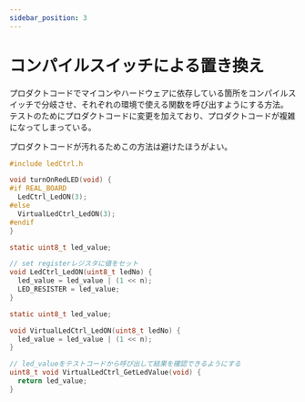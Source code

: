 ```yaml
---
sidebar_position: 3
---
```


# コンパイルスイッチによる置き換え

プロダクトコードでマイコンやハードウェアに依存している箇所をコンパイルスイッチで分岐させ、それぞれの環境で使える関数を呼び出すようにする方法。
テストのためにプロダクトコードに変更を加えており、プロダクトコードが複雑になってしまっている。

プロダクトコードが汚れるためこの方法は避けたほうがよい。

```c title="プロダクトコード led.c"
#include ledCtrl.h

void turnOnRedLED(void) {
#if REAL_BOARD
  LedCtrl_LedON(3);
#else
  VirtualLedCtrl_LedON(3);
#endif
}
```

```c title="プロダクトコード用のledCtrl.c"
static uint8_t led_value;

// set registerレジスタに値をセット
void LedCtrl_LedON(uint8_t ledNo) {
  led_value = led_value | (1 << n);
  LED_RESISTER = led_value;
}
```

```c title="テストコード用の ledCtrl.c"
static uint8_t led_value;

void VirtualLedCtrl_LedON(uint8_t ledNo) {
  led_value = led_value | (1 << n);
}

// led_valueをテストコードから呼び出して結果を確認できるようにする
uint8_t void VirtualLedCtrl_GetLedValue(void) {
  return led_value;
}
```
